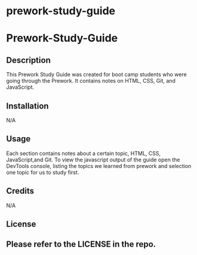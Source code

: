 # prework-study-guide
<html>
<body>

# Prework-Study-Guide

## Description

This Prework Study Guide was created for boot camp students who were going through the Prework. It contains notes on HTML, CSS, Git, and JavaScript.

## Installation

N/A

## Usage

Each section contains notes about a certain topic, HTML, CSS, JavaScript,and Git. To view the javascript output of the guide open the DevTools console, listing the topics we learned from prework and selection one topic for us to study first.

## Credits

N/A

## License

Please refer to the LICENSE in the repo.
---
 
</body>
</html>
